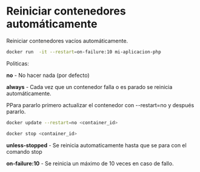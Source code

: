 # Reiniciar contenedores automáticamente

Reiniciar contenedores vacíos automáticamente. 

```Bash
docker run  -it --restart=on-failure:10 mi-aplicacion-php 
```

Politicas: 

**no** - No hacer nada (por defecto)  

**always** - Cada vez que un contenedor falla o es parado se reinicia automáticamente. 

PPara pararlo primero actualizar el contenedor con --restart=no y después pararlo. 


```Bash
docker update --restart=no <container_id> 

docker stop <container_id>  
```

**unless-stopped** - Se reinicia automaticamente hasta que se para con el comando stop 

**on-failure:10** - Se reinicia un máximo de 10 veces en caso de fallo. 